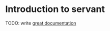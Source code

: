 # Introduction to servant

TODO: write [great documentation](http://jacobian.org/writing/great-documentation/what-to-write/)

